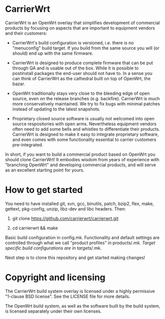 
CarrierWrt
==========

CarrierWrt is an OpenWrt overlay that simplifies development of commercial
products by focusing on aspects that are important to equipment vendors and
their customers:

* CarrierWrt's build configuration is versioned, i.e. there is no "menuconfig"
  build target. If you build from the same source you will (or should) end up
  with the same firmware.

* CarrierWrt is designed to produce complete firmware that can be put through
  QA and is usable out of the box. While it is possible to postinstall packages
  the end-user should not have to. In a sense you can think of CarrierWrt as
  the cathedral built on top of OpenWrt, the bazar.

* OpenWrt traditionally stays very close to the bleeding edge of open source,
  even on the release branches (e.g. backfire). CarrierWrt is much more
  conservatively maintained. We try to fix bugs with minimal patches instead of
  updating to the latest snapshots.

* Proprietary closed source software is usually not welcomed into open source
  respositories with open arms. Nevertheless equipment vendors often need to
  add some bells and whistles to differentiate their products. CarrierWrt is
  designed to make it easy to integrate proprietary software, and even comes
  with some functionality essential to carrier customers pre-integrated.

In short, if you want to build a commercial product based on OpenWrt you should
clone CarrierWrt! It embodies wisdom from years of experience with "branching
OpenWrt" and developing commercial products, and will serve as an excellent
starting point for yours.

How to get started
==================

You need to have installed git, svn, gcc, binutils, patch, bzip2, flex, make,
gettext, pkg-config, unzip, libz-dev and libc headers. Then:

1. git clone https://github.com/carrierwrt/carrierwrt.git

2. cd carrierwrt && make

Basic build configuration in config.mk. Functionality and default settings are
controlled through what we call "product profiles" in products/*.mk. Target
specific build configurations are in targets/*.mk.

Next step is to clone this repository and get started making changes!

Copyright and licensing
=======================

The CarrierWrt build system overlay is licensed under a highly permissive "1-clause
BSD license". See the LICENSE file for more details.

The OpenWrt build system, as well as the software built by the build system, is
licensed separately under their own licenses.
